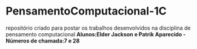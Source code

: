 # PensamentoComputacional-1C
repositório criado para postar os trabalhos desenvolvidos na disciplina de pensamento computacional
**Alunos:Elder Jackson e Patrik Aparecido -**
**Números de chamada:7 e 28**
